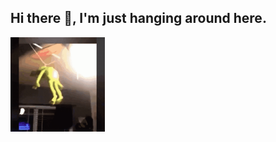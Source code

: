 ## Hi there 👋, I'm just hanging around here.


<img src="https://raw.githubusercontent.com/ufukcam/ufukcam/master/tenor.gif" width="30%" height="30%">
